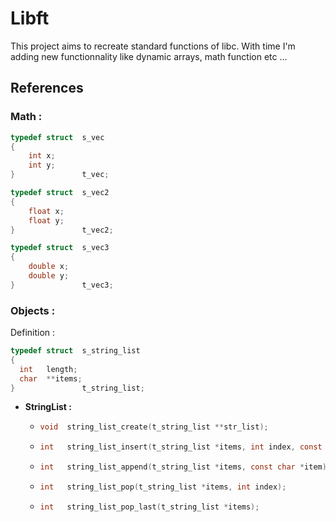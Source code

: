# Libft

This project aims to recreate standard functions of libc.
With time I'm adding new functionnality like dynamic arrays, math function etc ...

## References

### Math :
```c
typedef struct	s_vec
{
	int x;
	int y;
}				t_vec;

typedef struct	s_vec2
{
	float x;
	float y;
}				t_vec2;

typedef struct	s_vec3
{
	double x;
	double y;
}				t_vec3;
```


### Objects :

Definition :
```c
typedef struct  s_string_list
{
  int   length;
  char  **items;
}               t_string_list;
```

- **StringList :**
  - ```c
    void  string_list_create(t_string_list **str_list);
    ```
  - ```c
    int   string_list_insert(t_string_list *items, int index, const char *item);
    ```
  - ```c
    int   string_list_append(t_string_list *items, const char *item);
    ```
  - ```c
    int   string_list_pop(t_string_list *items, int index);
    ```
  - ```c
    int   string_list_pop_last(t_string_list *items);
    ```
